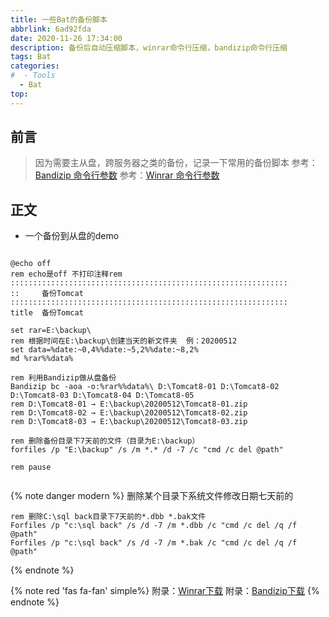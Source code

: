 ```yaml
---
title: 一些Bat的备份脚本
abbrlink: 6ad92fda
date: 2020-11-26 17:34:00
description: 备份后自动压缩脚本，winrar命令行压缩，bandizip命令行压缩
tags: Bat
categories: 
#  - Tools
  - Bat
top:
---
```


## 前言

> 因为需要主从盘，跨服务器之类的备份，记录一下常用的备份脚本
>参考：[Bandizip 命令行参数](https://www.bandisoft.com/bandizip/help/parameter/)
>参考：[Winrar 命令行参数](https://www.cnblogs.com/lidabo/archive/2012/08/10/2632219.html)


## 正文
- 一个备份到从盘的demo
```shell

@echo off
rem echo是off 不打印注释rem
::::::::::::::::::::::::::::::::::::::::::::::::::::::::::::::
::     备份Tomcat
::::::::::::::::::::::::::::::::::::::::::::::::::::::::::::::
title  备份Tomcat

set rar=E:\backup\
rem 根据时间在E:\backup\创建当天的新文件夹  例：20200512
set data=%date:~0,4%%date:~5,2%%date:~8,2%
md %rar%%data%

rem 利用Bandizip做从盘备份
Bandizip bc -aoa -o:%rar%%data%\ D:\Tomcat8-01 D:\Tomcat8-02 D:\Tomcat8-03 D:\Tomcat8-04 D:\Tomcat8-05 
rem D:\Tomcat8-01 → E:\backup\20200512\Tomcat8-01.zip
rem D:\Tomcat8-02 → E:\backup\20200512\Tomcat8-02.zip
rem D:\Tomcat8-03 → E:\backup\20200512\Tomcat8-03.zip

rem 删除备份目录下7天前的文件（目录为E:\backup）
forfiles /p "E:\backup" /s /m *.* /d -7 /c "cmd /c del @path"

rem pause


```

{% note danger modern %}
删除某个目录下系统文件修改日期七天前的
```shell
rem 删除C:\sql back目录下7天前的*.dbb *.bak文件
Forfiles /p "c:\sql back" /s /d -7 /m *.dbb /c "cmd /c del /q /f @path"
Forfiles /p "c:\sql back" /s /d -7 /m *.bak /c "cmd /c del /q /f @path"
```
{% endnote %}


{% note red 'fas fa-fan' simple%}
附录：[Winrar下载](https://juno.lanzous.com/iFH4jirht5g)
附录：[Bandizip下载](https://juno.lanzous.com/icO91irht7i)
{% endnote %}
